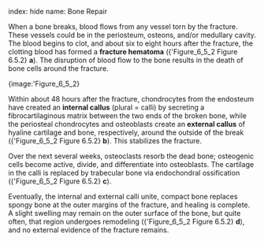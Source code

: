 index: hide
name: Bone Repair

When a bone breaks, blood flows from any vessel torn by the fracture. These vessels could be in the periosteum, osteons, and/or medullary cavity. The blood begins to clot, and about six to eight hours after the fracture, the clotting blood has formed a  **fracture hematoma** ({'Figure_6_5_2 Figure 6.5.2} **a**). The disruption of blood flow to the bone results in the death of bone cells around the fracture.


{image:'Figure_6_5_2}
        

Within about 48 hours after the fracture, chondrocytes from the endosteum have created an  **internal callus** (plural = calli) by secreting a fibrocartilaginous matrix between the two ends of the broken bone, while the periosteal chondrocytes and osteoblasts create an  **external callus** of hyaline cartilage and bone, respectively, around the outside of the break  ({'Figure_6_5_2 Figure 6.5.2} **b**). This stabilizes the fracture.

Over the next several weeks, osteoclasts resorb the dead bone; osteogenic cells become active, divide, and differentiate into osteoblasts. The cartilage in the calli is replaced by trabecular bone via endochondral ossification ({'Figure_6_5_2 Figure 6.5.2} **c**).

Eventually, the internal and external calli unite, compact bone replaces spongy bone at the outer margins of the fracture, and healing is complete. A slight swelling may remain on the outer surface of the bone, but quite often, that region undergoes remodeling ({'Figure_6_5_2 Figure 6.5.2} **d**), and no external evidence of the fracture remains.
